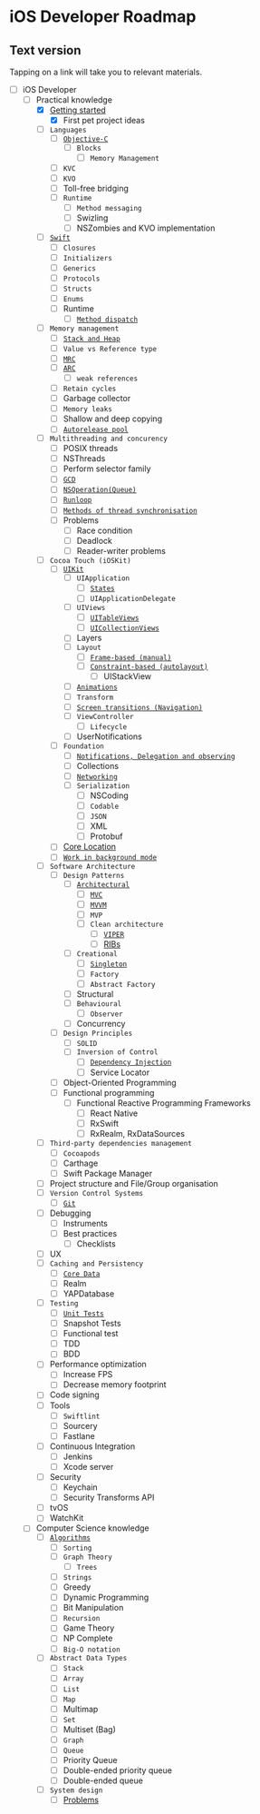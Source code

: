 # iOS Developer Roadmap
## Text version
Tapping on a link will take you to relevant materials.

- [ ] iOS Developer
    - [ ] Practical knowledge
        - [x] [Getting started](Resources/iOS_Developer/Practical_knowledge/Getting_started/RESOURCES.md)
            - [x] First pet project ideas
        - [ ] `Languages`
            - [ ] [`Objective-C`](Resources/iOS_Developer/Practical_knowledge/Languages/Objective-C/RESOURCES.md)
                - [ ] `Blocks`
                    - [ ] `Memory Management`
            - [ ] `KVC`
            - [ ] `KVO`
            - [ ] Toll-free bridging
            - [ ] `Runtime`
                - [ ] `Method messaging`
                - [ ] Swizling
                - [ ] NSZombies and KVO implementation
        - [ ] [`Swift`](Resources/iOS_Developer/Practical_knowledge/Swift/RESOURCES.md)
            - [ ] `Closures`
            - [ ] `Initializers`
            - [ ] `Generics`
            - [ ] `Protocols`
            - [ ] `Structs`
            - [ ] `Enums`
            - [ ] Runtime
                - [ ] [`Method dispatch`](Resources/iOS_Developer/Practical_knowledge/Swift/Runtime/Method_dispatch/RESOURCES.md)
        - [ ] `Memory management`
            - [ ] [`Stack and Heap`](Resources/iOS_Developer/Practical_knowledge/Memory_management/Stack_and_Heap/RESOURCES.md)
            - [ ] `Value vs Reference type`
            - [ ] [`MRC`](Resources/iOS_Developer/Practical_knowledge/Memory_management/MRC/RESOURCES.md)
            - [ ] [`ARC`](Resources/iOS_Developer/Practical_knowledge/Memory_management/ARC/RESOURCES.md)
                - [ ] `weak references`
            - [ ] `Retain cycles`
            - [ ] Garbage collector
            - [ ] `Memory leaks`
            - [ ] Shallow and deep copying
            - [ ] [`Autorelease pool`](Resources/iOS_Developer/Practical_knowledge/Memory_management/Autorelease_pool/RESOURCES.md)
        - [ ] `Multithreading and concurency`
            - [ ] POSIX threads
            - [ ] NSThreads
            - [ ] Perform selector family
            - [ ] [`GCD`](Resources/iOS_Developer/Practical_knowledge/Multithreading_and_concurency/GCD/RESOURCES.md)
            - [ ] [`NSOperation(Queue)`](Resources/iOS_Developer/Practical_knowledge/Multithreading_and_concurency/NSOperation(Queue)/RESOURCES.md)
            - [ ] [`Runloop`](Resources/iOS_Developer/Practical_knowledge/Multithreading_and_concurency/Runloop/RESOURCES.md)
            - [ ] [`Methods of thread synchronisation`](Resources/iOS_Developer/Practical_knowledge/Multithreading_and_concurency/Methods_of_thread_synchronisation/RESOURCES.md)
            - [ ] Problems
                - [ ] Race condition
                - [ ] Deadlock
                - [ ] Reader-writer problems
        - [ ] `Cocoa Touch (iOSKit)`
            - [ ] [`UIKit`](Resources/iOS_Developer/Practical_knowledge/Cocoa_Touch_(iOSKit)/UIKit/RESOURCES.md)
                - [ ] `UIApplication`
                    - [ ] [`States`](Resources/iOS_Developer/Practical_knowledge/Cocoa_Touch_(iOSKit)/UIKit/UIApplication/States/RESOURCES.md)
                    - [ ] `UIApplicationDelegate`
                - [ ] `UIViews`
                    - [ ] [`UITableViews`](Resources/iOS_Developer/Practical_knowledge/Cocoa_Touch_(iOSKit)/UIKit/UIViews/UITableViews/RESOURCES.md)
                    - [ ] [`UICollectionViews`](Resources/iOS_Developer/Practical_knowledge/Cocoa_Touch_(iOSKit)/UIKit/UIViews/UICollectionViews/RESOURCES.md)
                - [ ] Layers
                - [ ] `Layout`
                    - [ ] [`Frame-based (manual)`](Resources/iOS_Developer/Practical_knowledge/Cocoa_Touch_(iOSKit)/UIKit/Layout/Frame-based_(manual)/RESOURCES.md)
                    - [ ] [`Constraint-based (autolayout)`](Resources/iOS_Developer/Practical_knowledge/Cocoa_Touch_(iOSKit)/UIKit/Layout/Constraint-based_(autolayout)/RESOURCES.md)
                        - [ ] UIStackView
                - [ ] [`Animations`](Resources/iOS_Developer/Practical_knowledge/Cocoa_Touch_(iOSKit)/UIKit/Animations/RESOURCES.md)
                - [ ] `Transform`
                - [ ] [`Screen transitions (Navigation)`](Resources/iOS_Developer/Practical_knowledge/Cocoa_Touch_(iOSKit)/UIKit/Screen_transitions_(Navigation)/RESOURCES.md)
                - [ ] `ViewController`
                    - [ ] `Lifecycle`
                - [ ] UserNotifications
            - [ ] `Foundation`
                - [ ] [`Notifications, Delegation and observing`](Resources/iOS_Developer/Practical_knowledge/Cocoa_Touch_(iOSKit)/Foundation/Notifications,_Delegation_and_observing/RESOURCES.md)
                - [ ] Collections
                - [ ] [`Networking`](Resources/iOS_Developer/Practical_knowledge/Cocoa_Touch_(iOSKit)/Foundation/Networking/RESOURCES.md)
                - [ ] `Serialization`
                    - [ ] NSCoding
                    - [ ] `Codable`
                    - [ ] `JSON`
                    - [ ] XML
                    - [ ] Protobuf
            - [ ] [Core Location](Resources/iOS_Developer/Practical_knowledge/Cocoa_Touch_(iOSKit)/Core_Location/RESOURCES.md)
            - [ ] [`Work in background mode`](Resources/iOS_Developer/Practical_knowledge/Cocoa_Touch_(iOSKit)/Work_in_background_mode/RESOURCES.md)
        - [ ] `Software Architecture`
            - [ ] `Design Patterns`
                - [ ] [`Architectural`](Resources/iOS_Developer/Practical_knowledge/Software_Architecture/Design_Patterns/Architectural/RESOURCES.md)
                    - [ ] [`MVC`](Resources/iOS_Developer/Practical_knowledge/Software_Architecture/Design_Patterns/Architectural/MVC/RESOURCES.md)
                    - [ ] [`MVVM`](Resources/iOS_Developer/Practical_knowledge/Software_Architecture/Design_Patterns/Architectural/MVVM/RESOURCES.md)
                    - [ ] `MVP`
                    - [ ] `Clean architecture`
                        - [ ] [`VIPER`](Resources/iOS_Developer/Practical_knowledge/Software_Architecture/Design_Patterns/Architectural/Clean_architecture/VIPER/RESOURCES.md)
                        - [ ] [RIBs](Resources/iOS_Developer/Practical_knowledge/Software_Architecture/Design_Patterns/Architectural/Clean_architecture/RIBs/RESOURCES.md)
                - [ ] `Creational`
                    - [ ] [`Singleton`](Resources/iOS_Developer/Practical_knowledge/Software_Architecture/Design_Patterns/Creational/Singleton/RESOURCES.md)
                    - [ ] `Factory`
                    - [ ] `Abstract Factory`
                - [ ] Structural
                - [ ] `Behavioural`
                    - [ ] `Observer`
                - [ ] Concurrency
            - [ ] `Design Principles`
                - [ ] `SOLID`
                - [ ] `Inversion of Control`
                    - [ ] [`Dependency Injection`](Resources/iOS_Developer/Practical_knowledge/Software_Architecture/Design_Principles/Inversion_of_Control/Dependency_Injection/RESOURCES.md)
                    - [ ] Service Locator
            - [ ] Object-Oriented Programming
            - [ ] Functional programming
                - [ ] Functional Reactive Programming Frameworks
                    - [ ] React Native
                    - [ ] RxSwift
                    - [ ] RxRealm, RxDataSources
        - [ ] `Third-party dependencies management`
            - [ ] `Cocoapods`
            - [ ] Carthage
            - [ ] Swift Package Manager
        - [ ] Project structure and File/Group organisation
        - [ ] `Version Control Systems`
            - [ ] [`Git`](Resources/iOS_Developer/Practical_knowledge/Version_Control_Systems/Git/RESOURCES.md)
        - [ ] Debugging
            - [ ] Instruments
            - [ ] Best practices
                - [ ] Checklists
        - [ ] UX
        - [ ] `Caching and Persistency`
            - [ ] [`Core Data`](Resources/iOS_Developer/Practical_knowledge/Caching_and_Persistency/Core_Data/RESOURCES.md)
            - [ ] Realm
            - [ ] YAPDatabase
        - [ ] `Testing`
            - [ ] [`Unit Tests`](Resources/iOS_Developer/Practical_knowledge/Testing/Unit_Tests/RESOURCES.md)
            - [ ] Snapshot Tests
            - [ ] Functional test
            - [ ] TDD
            - [ ] BDD
        - [ ] Performance optimization
            - [ ] Increase FPS
            - [ ] Decrease memory footprint
        - [ ] Code signing
        - [ ] Tools
            - [ ] `Swiftlint`
            - [ ] Sourcery
            - [ ] Fastlane
        - [ ] Continuous Integration
            - [ ] Jenkins
            - [ ] Xcode server
        - [ ] Security
            - [ ] Keychain
            - [ ] Security Transforms API
        - [ ] tvOS
        - [ ] WatchKit
    - [ ] Computer Science knowledge
        - [ ] [`Algorithms`](Resources/iOS_Developer/Computer_Science_knowledge/Algorithms/RESOURCES.md)
            - [ ] `Sorting`
            - [ ] `Graph Theory`
                - [ ] `Trees`
            - [ ] `Strings`
            - [ ] Greedy
            - [ ] Dynamic Programming
            - [ ] Bit Manipulation
            - [ ] `Recursion`
            - [ ] Game Theory
            - [ ] NP Complete
            - [ ] `Big-O notation`
        - [ ] `Abstract Data Types`
            - [ ] `Stack`
            - [ ] `Array`
            - [ ] `List`
            - [ ] `Map`
            - [ ] Multimap
            - [ ] `Set`
            - [ ] Multiset (Bag)
            - [ ] `Graph`
            - [ ] `Queue`
            - [ ] Priority Queue
            - [ ] Double-ended priority queue
            - [ ] Double-ended queue
        - [ ] `System design`
            - [ ] [Problems](Resources/iOS_Developer/Computer_Science_knowledge/System_design/Problems/RESOURCES.md)
